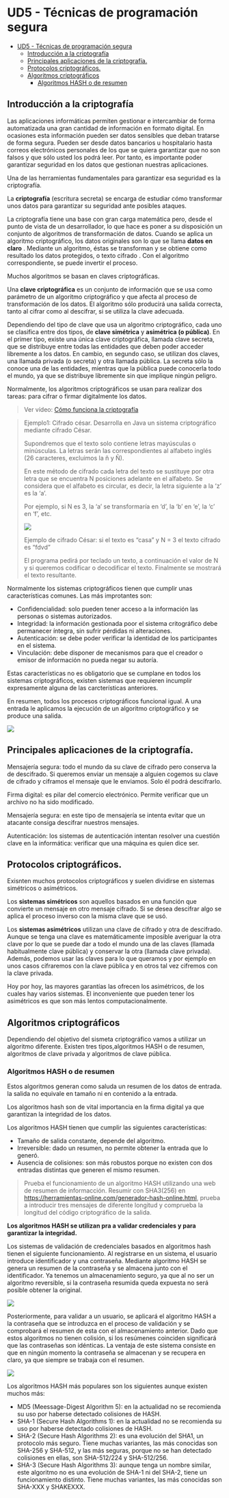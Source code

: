 # UD5 - Técnicas de programación segura

- [UD5 - Técnicas de programación segura](#ud5---técnicas-de-programación-segura)
  - [Introducción a la criptografía](#introducción-a-la-criptografía)
  - [Principales aplicaciones de la criptografía.](#principales-aplicaciones-de-la-criptografía)
  - [Protocolos criptográficos.](#protocolos-criptográficos)
  - [Algoritmos criptográficos](#algoritmos-criptográficos)
    - [Algoritmos HASH o de resumen](#algoritmos-hash-o-de-resumen)

## Introducción a la criptografía
Las aplicaciones informáticas permiten gestionar e intercambiar de forma automatizada una gran cantidad de información en formato digital. En ocasiones esta información pueden ser datos sensibles que deban tratarse de forma segura. Pueden ser desde datos bancarios u hospitalario hasta correos electrónicos personales de los que se quiera garantizar que no son falsos y que sólo usted los podrá leer. Por tanto, es importante poder garantizar seguridad en los datos que gestionan nuestras aplicaciones.

Una de las herramientas fundamentales para garantizar esa seguridad es la criptografía.

La __criptografía__ (escritura secreta) se encarga de estudiar cómo transformar unos datos para garantizar su seguridad ante posibles ataques.

La criptografía tiene una base con gran carga matemática pero, desde el punto de vista de un desarrollador, lo que hace es poner a su disposición un conjunto de algoritmos de transformación de datos. Cuando se aplica un algoritmo criptográfico, los datos originales son lo que se llama __datos en claro__ . Mediante un algoritmo, éstas se transforman y se obtiene como resultado los datos protegidos, o texto cifrado . Con el algoritmo correspondiente, se puede invertir el proceso.

Muchos algoritmos se basan en claves criptográficas.

Una __clave criptográfica__ es un conjunto de información que se usa como parámetro de un algoritmo criptográfico y que afecta al proceso de transformación de los datos. El algoritmo sólo producirá una salida correcta, tanto al cifrar como al descifrar, si se utiliza la clave adecuada.

Dependiendo del tipo de clave que usa un algoritmo criptográfico, cada uno se clasifica entre dos tipos, de __clave simétrica__ y __asimétrica (o pública)__. En el primer tipo, existe una única clave criptográfica, llamada clave secreta, que se distribuye entre todas las entidades que deben poder acceder libremente a los datos. En cambio, en segundo caso, se utilizan dos claves, una llamada privada (o secreta) y otra llamada pública. La secreta sólo la conoce una de las entidades, mientras que la pública puede conocerla todo el mundo, ya que se distribuye libremente sin que implique ningún peligro.

Normalmente, los algoritmos criptográficos se usan para realizar dos tareas: para cifrar o firmar digitalmente los datos.

> Ver vídeo: [Cómo funciona la criptografía](https://www.youtube.com/watch?v=Q8K311s7EiM)

> Ejemplo1: Cifrado césar.
> Desarrolla en Java un sistema criptográfico mediante cifrado César.
> 
> Supondremos que el texto solo contiene letras mayúsculas o minúsculas. La letras serán las correspondientes al alfabeto inglés (26 caracteres, excluimos la ñ y Ñ).
> 
> En este método de cifrado cada letra del texto se sustituye por otra letra que se encuentra N posiciones adelante en el alfabeto. Se considera que el alfabeto es circular, es decir, la letra siguiente a la ‘z’ es la ‘a’.
> 
> Por ejemplo, si N es 3, la ‘a’ se transformaría en ‘d’, la ‘b’ en ‘e’, la ‘c’ en ‘f’, etc.
> 
> ![](img/Cifrado-Cesar-Java.jpg)
> 
> Ejemplo de cifrado César: si el texto es “casa” y N = 3 el texto cifrado es “fdvd”
> 
> El programa pedirá por teclado un texto, a continuación el valor de N y si queremos codificar o decodificar el texto. Finalmente se mostrará el texto resultante.

Normalmente los sistemas criptográficos tienen que cumplir unas características comunes. Las más improtantes son:
- Confidencialidad: solo pueden tener acceso a la información las personas o sistemas autorizados.
- Integridad: la información gestionada poor el sistema critográfico debe permanecer íntegra, sin sufrir pérdidas ni alteraciones.
- Autenticación: se debe poder verificar la identidad de los participantes en el sistema.
- Vinculación: debe disponer de mecanismos para que el creador o emisor de información no pueda negar su autoría.

Estas características no es obligatorio que se cumplane en todos los sistemas criptográficos, existen sistemas que requieren incumplir expresamente alguna de las carcterísticas anteriores.

En resumen, todos los procesos criptográficos funcional igual. A una entrada le aplicamos la ejecución de un algoritmo criptográfico y se produce una salida.

![](img/AlgoritmoCriptografico.png)

## Principales aplicaciones de la criptografía.
Mensajería segura: todo el mundo da su clave de cifrado pero conserva la de descifrado. Si queremos enviar un mensaje a alguien cogemos su clave de cifrado y ciframos el mensaje que le enviamos. Solo él podrá descifrarlo.

Firma digital: es pilar del comercio electrónico. Permite verificar que un archivo no ha sido modificado.

Mensajería segura: en este tipo de mensajería se intenta evitar que un atacante consiga descifrar nuestros mensajes.

Autenticación: los sistemas de autenticación intentan resolver una cuestión clave en la informática: verificar que una máquina es quien dice ser.

## Protocolos criptográficos.
Exisnten muchos protocolos criptográficos y suelen dividirse en sistemas simétricos o asimétricos.

Los __sistemas simétricos__ son aquellos basados en una función que convierte un mensaje en otro mensaje cifrado. Si se desea descifrar algo se aplica el proceso inverso con la misma clave que se usó.

Los __sistemas asimétricos__ utilizan una clave de cifrado y otra de descifrado. Aunque se tenga una clave es matemáticamente imposible averiguar la otra clave por lo que se puede dar a todo el mundo una de las claves (llamada habitualmente clave pública) y conservar la otra (llamada clave privada). Además, podemos usar las claves para lo que queramos y por ejemplo en unos casos cifraremos con la clave pública y en otros tal vez cifremos con la clave privada.

Hoy por hoy, las mayores garantías las ofrecen los asimétricos, de los cuales hay varios sistemas. El inconveniente que pueden tener los asimétricos es que son más lentos computacionalmente.

## Algoritmos criptográficos
Dependiendo del objetivo del sismeta criptográfico vamos a utilizar un algoritmo diferente. Existen tres tipos,algoritmos HASH o de resumen, algoritmos de clave privada y algoritmos de clave pública.

### Algoritmos HASH o de resumen
Estos algoritmos generan como saluda un resumen de los datos de entrada. la salida no equivale en tamaño ni en contenido a la entrada.

Los algoritmos hash  son de vital importancia en la firma digital ya que garantizan la integridad de los datos.

Los algoritmos HASH tienen que cumplir las siguientes características:
- Tamaño de salida constante, depende del algoritmo.
- Irreversible: dado un resumen, no permite obtener la entrada que lo generó. 
- Ausencia de colisiones: son más robustos porque no existen con dos entradas distintas que generen el mismo resumen.

> Prueba el funcionamiento de un algoritmo HASH utilizando una web de resumen de informacción. Resumir con SHA3(256) en https://herramientas-online.com/generador-hash-online.html, prueba a introducir tres mensajes de diferente longitud y comprueba la longitud del código criptográfico de la salida.

**Los algoritmos HASH se utilizan pra a validar credenciales y para garantizar la integridad.**

Los sistemas de validación de credenciales basados en algoritmos hash tienen el siguiente funcionamiento. Al registrarse en un sistema, el usuario introduce identificador y una contraseña. Mediante algoritmo HASH se genera un resumen de la contraseña y se almacena junto con el identificador. Ya tenemos un almacenamiento seguro, ya que al no ser un algoritmo reversible, si la contraseña resumida queda expuesta no será posible obtener la original.

![](img/AlmacenamientoCredenciales.png)

Posteriormente, para validar a un usuario, se aplicará el algoritmo HASH a la contraseña que se introduzca en el proceso de validación y se comprobará el resumen de esta con el almacenamiento anterior. Dado que estos algoritmos no tienen colisión, si los resúmenes coinciden significará que las contraseñas son idénticas. La ventaja de este sistema consiste en que en ningún momento la contraseña se almacenan y se recupera en claro, ya que siempre se trabaja con el resumen.

![](img/ValidacionCredenciales.png)

Los algoritmos HASH más populares son los siguientes aunque existen muchos más:
- MD5 (Meessage-Digest Algorithm 5): en la actualidad no se recomienda su uso por haberse detectado colisiones de HASH.
- SHA-1 (Secure Hash Algorithms 1): en la actualidad no se recomienda su uso por haberse detectado colisiones de HASH.
- SHA-2 (Secure Hash Algorithms 2): es una evolución del SHA1, un protocolo más seguro. Tiene muchas variantes, las más conocidas son SHA-256 y SHA-512, y las más seguras, porque no se han detectado colisiones en ellas, son SHA-512/224 y SHA-512/256. 
- SHA-3 (Secure Hash Algorithms 3): aunque tenga un nombre similar, este algoritmo no es una evolución de SHA-1 ni del SHA-2, tiene un funcionamiento distinto. Tiene muchas variantes, las más conocidas son SHA-XXX y SHAKEXXX. 

